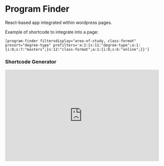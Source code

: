# Program Finder

React-based app integrated within wordpress pages.

Example of shortcode to integrate into a page:

	[program-finder filtersdisplay="area-of-study, class-format" presort="degree-type" prefilters='a:2:{s:11:"degree-type";a:1:{i:0;s:7:"masters";}s:12:"class-format";a:1:{i:0;s:6:"online";}}']

	

### Shortcode Generator

<iframe width="100%" height="300" src="https://jsfiddle.net/danscottnu/fyx7Lkop/17/embedded/result/" allow="clipboard-read clipboard-write" frameborder="0"></iframe>
